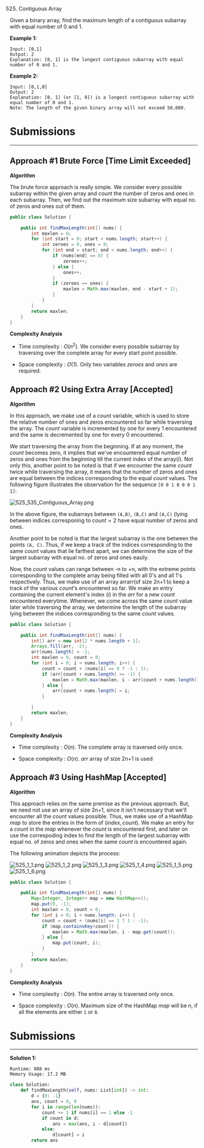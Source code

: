 525. Contiguous Array

Given a binary array, find the maximum length of a contiguous subarray with equal number of 0 and 1.

**Example 1:**
```
Input: [0,1]
Output: 2
Explanation: [0, 1] is the longest contiguous subarray with equal number of 0 and 1.
```

**Example 2:**
```
Input: [0,1,0]
Output: 2
Explanation: [0, 1] (or [1, 0]) is a longest contiguous subarray with equal number of 0 and 1.
Note: The length of the given binary array will not exceed 50,000.
```

# Submissions
---
## Approach #1 Brute Force [Time Limit Exceeded]
**Algorithm**

The brute force approach is really simple. We consider every possible subarray within the given array and count the number of zeros and ones in each subarray. Then, we find out the maximum size subarray with equal no. of zeros and ones out of them.

```java
public class Solution {

    public int findMaxLength(int[] nums) {
        int maxlen = 0;
        for (int start = 0; start < nums.length; start++) {
            int zeroes = 0, ones = 0;
            for (int end = start; end < nums.length; end++) {
                if (nums[end] == 0) {
                    zeroes++;
                } else {
                    ones++;
                }
                if (zeroes == ones) {
                    maxlen = Math.max(maxlen, end - start + 1);
                }
            }
        }
        return maxlen;
    }
}
```

**Complexity Analysis**

* Time complexity : $O(n^2)$. We consider every possible subarray by traversing over the complete array for every start point possible.

* Space complexity : $O(1)$. Only two variables $zeroes$ and $ones$ are required.

## Approach #2 Using Extra Array [Accepted]
**Algorithm**

In this approach, we make use of a $count$ variable, which is used to store the relative number of ones and zeros encountered so far while traversing the array. The $count$ variable is incremented by one for every $\text{1}$ encountered and the same is decremented by one for every $\text{0}$ encountered.

We start traversing the array from the beginning. If at any moment, the $count$ becomes zero, it implies that we've encountered equal number of zeros and ones from the beginning till the current index of the array($i$). Not only this, another point to be noted is that if we encounter the same $count$ twice while traversing the array, it means that the number of zeros and ones are equal between the indices corresponding to the equal $count$ values. The following figure illustrates the observation for the sequence `[0 0 1 0 0 0 1 1]`:

![525_535_Contiguous_Array.png](img/525_535_Contiguous_Array.png)

In the above figure, the subarrays between `(A,B)`, `(B,C)` and `(A,C)` (lying between indices corresponing to $count = 2$ have equal number of zeros and ones.

Another point to be noted is that the largest subarray is the one between the points `(A, C)`. Thus, if we keep a track of the indices corresponding to the same $count$ values that lie farthest apart, we can determine the size of the largest subarray with equal no. of zeros and ones easily.

Now, the $count$ values can range between $\text{-n}$ to $\text{+n}$, with the extreme points corresponding to the complete array being filled with all 0's and all 1's respectively. Thus, we make use of an array arrarr(of size $\text{2n+1}$ to keep a track of the various $count$'s encountered so far. We make an entry containing the current element's index ($i$) in the $arr$ for a new $count$ encountered everytime. Whenever, we come across the same $count$ value later while traversing the array, we determine the length of the subarray lying between the indices corresponding to the same $count$ values.

```java
public class Solution {

    public int findMaxLength(int[] nums) {
        int[] arr = new int[2 * nums.length + 1];
        Arrays.fill(arr, -2);
        arr[nums.length] = -1;
        int maxlen = 0, count = 0;
        for (int i = 0; i < nums.length; i++) {
            count = count + (nums[i] == 0 ? -1 : 1);
            if (arr[count + nums.length] >= -1) {
                maxlen = Math.max(maxlen, i - arr[count + nums.length]);
            } else {
                arr[count + nums.length] = i;
            }

        }
        return maxlen;
    }
}
```

**Complexity Analysis**

* Time complexity : $O(n)$. The complete array is traversed only once.

* Space complexity : $O(n)$. $arr$ array of size $\text{2n+1}$ is used

## Approach #3 Using HashMap [Accepted]
**Algorithm**

This approach relies on the same premise as the previous approach. But, we need not use an array of size $\text{2n+1}$, since it isn't necessary that we'll encounter all the $count$ values possible. Thus, we make use of a HashMap $map$ to store the entries in the form of $(index, count)$. We make an entry for a $count$ in the $map$ whenever the $count$ is encountered first, and later on use the correspoding index to find the length of the largest subarray with equal no. of zeros and ones when the same $count$ is encountered again.

The following animation depicts the process:

![525_1_1.png](img/525_1_1.png)
![525_1_2.png](img/525_1_2.png)
![525_1_3.png](img/525_1_3.png)
![525_1_4.png](img/525_1_4.png)
![525_1_5.png](img/525_1_5.png)
![525_1_6.png](img/525_1_6.png)

```java
public class Solution {

    public int findMaxLength(int[] nums) {
        Map<Integer, Integer> map = new HashMap<>();
        map.put(0, -1);
        int maxlen = 0, count = 0;
        for (int i = 0; i < nums.length; i++) {
            count = count + (nums[i] == 1 ? 1 : -1);
            if (map.containsKey(count)) {
                maxlen = Math.max(maxlen, i - map.get(count));
            } else {
                map.put(count, i);
            }
        }
        return maxlen;
    }
}
```

**Complexity Analysis**
* Time complexity : $O(n)$. The entire array is traversed only once.

* Space complexity : $O(n)$. Maximum size of the HashMap $map$ will be $\text{n}$, if all the elements are either `1` or `0`.

# Submissions
---
**Solution 1:**
```
Runtime: 888 ms
Memory Usage: 17.2 MB
```
```python
class Solution:
    def findMaxLength(self, nums: List[int]) -> int:
        d = {0: -1}
        ans, count = 0, 0
        for i in range(len(nums)):
            count += 1 if nums[i] == 1 else -1
            if count in d:
                ans = max(ans, i - d[count])
            else:
                d[count] = i
        return ans
```